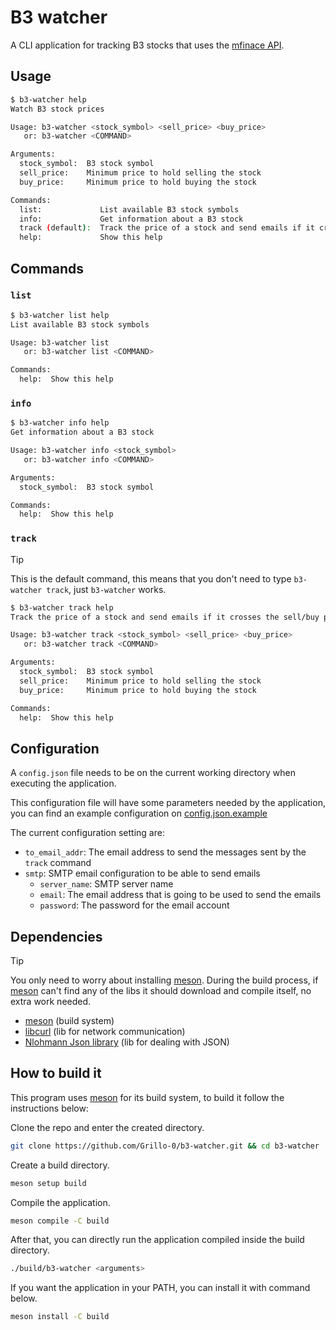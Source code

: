 # B3 watcher

A CLI application for tracking B3 stocks that uses the [mfinace API][mfinace].

## Usage

```sh
$ b3-watcher help
Watch B3 stock prices

Usage: b3-watcher <stock_symbol> <sell_price> <buy_price>
   or: b3-watcher <COMMAND>

Arguments:
  stock_symbol:  B3 stock symbol
  sell_price:    Minimum price to hold selling the stock
  buy_price:     Minimum price to hold buying the stock

Commands:
  list:             List available B3 stock symbols
  info:             Get information about a B3 stock
  track (default):  Track the price of a stock and send emails if it crosses the sell/buy price
  help:             Show this help
```

## Commands

### `list`

```sh
$ b3-watcher list help
List available B3 stock symbols

Usage: b3-watcher list
   or: b3-watcher list <COMMAND>

Commands:
  help:  Show this help
```

### `info`

```sh
$ b3-watcher info help
Get information about a B3 stock

Usage: b3-watcher info <stock_symbol>
   or: b3-watcher info <COMMAND>

Arguments:
  stock_symbol:  B3 stock symbol

Commands:
  help:  Show this help
```

### `track`

>[!TIP]
> This is the default command, this means that you don't need to type
> `b3-watcher track`, just `b3-watcher` works.

```sh
$ b3-watcher track help
Track the price of a stock and send emails if it crosses the sell/buy price

Usage: b3-watcher track <stock_symbol> <sell_price> <buy_price>
   or: b3-watcher track <COMMAND>

Arguments:
  stock_symbol:  B3 stock symbol
  sell_price:    Minimum price to hold selling the stock
  buy_price:     Minimum price to hold buying the stock

Commands:
  help:  Show this help
```

## Configuration

A `config.json` file needs to be on the current working directory when executing
the application.

This configuration file will have some parameters needed by the application, you
can find an example configuration on
[config.json.example](./config.json.example)

The current configuration setting are:

- `to_email_addr`: The email address to send the messages sent by the `track`
  command
- `smtp`: SMTP email configuration to be able to send emails
    - `server_name`: SMTP server name
    - `email`: The email address that is going to be used to send the emails
    - `password`: The password for the email account

## Dependencies

>[!TIP]
> You only need to worry about installing [meson][]. During the build process,
> if [meson][] can't find any of the libs it should download and compile itself,
> no extra work needed.

- [meson][] (build system)
- [libcurl][] (lib for network communication)
- [Nlohmann Json library][nlohmann-json] (lib for dealing with JSON)

## How to build it

This program uses [meson][] for its build system, to build it follow the
instructions below:

Clone the repo and enter the created directory.

```sh
git clone https://github.com/Grillo-0/b3-watcher.git && cd b3-watcher
```

Create a build directory.

```sh
meson setup build
```

Compile the application.

```sh
meson compile -C build
```

After that, you can directly run the application compiled inside the build
directory.

```sh
./build/b3-watcher <arguments>
```

If you want the application in your PATH, you can install it with command below.

```sh
meson install -C build
```

[meson]: https://mesonbuild.com/
[libcurl]: https://curl.se/libcurl/
[nlohmann-json]: https://github.com/nlohmann/json
[mfinace]: https://mfinance.com.br/swagger/index.html
